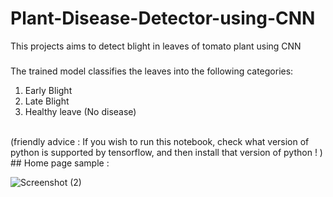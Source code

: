 # Plant-Disease-Detector-using-CNN
This projects aims to detect blight in leaves of tomato plant using CNN 

###
The trained model classifies the leaves into the following categories:
 1) Early Blight
 2) Late Blight 
 3) Healthy leave (No disease)


<br/>
(friendly advice : If you wish to run this notebook, check what version of python is supported by tensorflow, and then install that version of python ! )


<br/>
##
Home page sample :

<br/>


![Screenshot (2)](https://user-images.githubusercontent.com/74534547/208194312-dc2986d5-36bf-4e5c-9e2b-691046741008.png)
